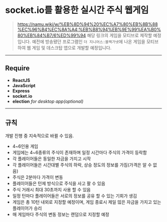 # socket.io를 활용한 실시간 주식 웹게임
> https://namu.wiki/w/%EB%8D%94%20%EC%A7%80%EB%8B%88%EC%96%B4%EC%8A%A4:%EB%B8%94%EB%9E%99%EA%B0%80%EB%84%B7/6%ED%99%94 해당 링크의 게임을 모티브로 제작할 예정입니다.
예전에 방송됐던 프로그램인 `더 지니어스:블랙가넷`에 나온 게임을 모티브 하여 웹 게임 및 데스크탑 앱으로 개발할 예정입니다.
---

## Require
+ **ReactJS**
+ **JavaScript**
+ **Express**
+ **socket.io**
+ **election** _for desktop app(optional)_
---
## 규칙
개발 진행 중 지속적으로 바뀔 수 있음.
+ 4~6인용 게임
+ 게임에는 4~6종류의 주식이 존재하며 일정 시간마다 주식의 가격이 등락함
+ 각 플레이어들은 동일한 자금을 가지고 시작
+ 각 플레이어들은 시간대별 주식의 하락, 상승 정도의 정보를 가짐(가격은 알 수 없음)
+ 주식은 2분마다 가격이 변동
+ 플레이어들은 턴제 방식으로 주식을 사고 팔 수 있음
+ 주식 거래시 최대 30초까지 사용 할 수 있음
+ 일정 턴마다 플레이어들은 서로의 정보를 공유 할 수 있는 기회가 생김
+ 게임은 총 10턴 내외로 지정할 예정이며, 게임 종료시 제일 많은 자금을 가지고 있는 플레이어가 승리
+ 매 게임마다 주식의 변동 정보는 랜덤으로 지정할 예정